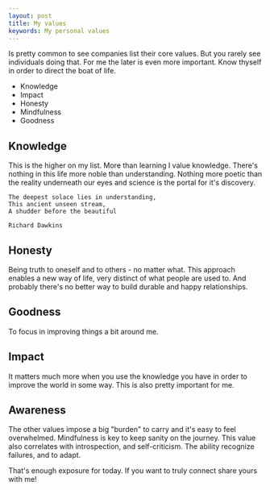 ```yaml
---
layout: post
title: My values
keywords: My personal values
---
```


Is pretty common to see companies list their core values. But you rarely
see individuals doing that. For me the later is even more important.
Know thyself in order to direct the boat of life.

 - Knowledge
 - Impact
 - Honesty
 - Mindfulness
 - Goodness


## Knowledge

This is the higher on my list. More than learning I value knowledge.
There's nothing in this life more noble than understanding. Nothing more
poetic than the reality underneath our eyes and science is the portal
for it's discovery.


    The deepest solace lies in understanding,
    This ancient unseen stream,
    A shudder before the beautiful

    Richard Dawkins

## Honesty

Being truth to oneself and to others - no matter what. This approach
enables a new way of life, very distinct of what people are used to. And
probably there's no better way to build durable and happy relationships.

## Goodness

To focus in improving things a bit around me.


## Impact

It matters much more when you use the knowledge you have in order to
improve the world in some way. This is also pretty important for me.


## Awareness

The other values impose a big "burden" to carry and it's easy to feel overwhelmed.
Mindfulness is key to keep sanity on the journey. This value also correlates with introspection, and self-criticism.
The ability recognize failures, and to adapt.


That's enough exposure for today. If you want to truly connect share yours with me!
